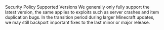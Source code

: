 Security Policy
Supported Versions
We generally only fully support the latest version, the same applies to exploits such as server crashes and item duplication bugs. In the transition period during larger Minecraft updates, we may still backport important fixes to the last minor or major release.
